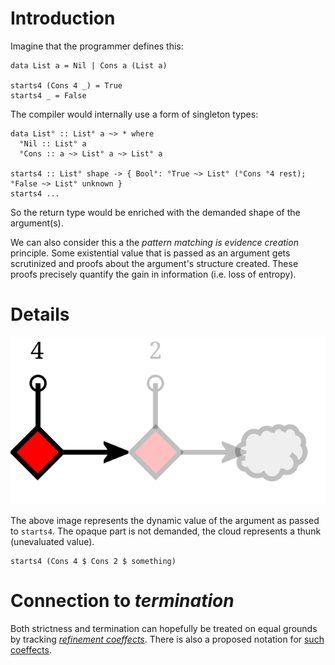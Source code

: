 # Introduction #

Imagine that the programmer defines this:
```
data List a = Nil | Cons a (List a)

starts4 (Cons 4 _) = True
starts4 _ = False
```

The compiler would internally use a form of singleton types:
```
data List° :: List° a ~> * where
  °Nil :: List° a
  °Cons :: a ~> List° a ~> List° a

starts4 :: List° shape -> { Bool°: °True ~> List° (°Cons °4 rest); °False ~> List° unknown }
starts4 ...
```

So the return type would be enriched with the demanded shape of the argument(s).

We can also consider this a the _pattern matching is evidence creation_ principle. Some existential value that is passed as an argument gets scrutinized and proofs about the argument's structure created. These proofs precisely quantify the gain in information (i.e. loss of entropy).

# Details #

![Singleton-strictness.svg](https://github.com/ggreif/omega/blob/wiki/Singleton-strictness.svg)

The above image represents the dynamic value of the argument as passed to `starts4`. The opaque part is not demanded, the cloud represents a thunk (unevaluated value).

```
starts4 (Cons 4 $ Cons 2 $ something)
```

# Connection to _termination_ #

Both strictness and termination can hopefully be treated on equal grounds by tracking [_refinement coeffects_](https://github.com/ggreif/omega/blob/wiki/Coeffects.svg). There is also a proposed notation for [such coeffects](RefinementCoeffectNotation.svg).
